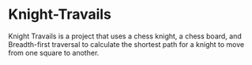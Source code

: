 # Knight-Travails

Knight Travails is a project that uses a chess knight, a chess board, and Breadth-first traversal to calculate the shortest path for a knight to move from one square to another.
